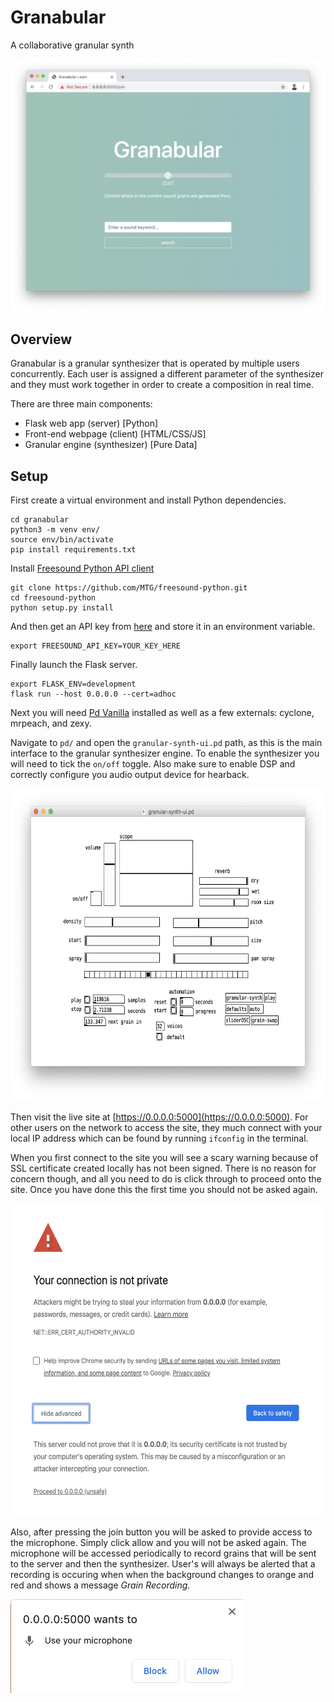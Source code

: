 # Granabular 
A collaborative granular synth

<img src="img/controller.png" >

## Overview

Granabular is a granular synthesizer that is operated by multiple 
users concurrently. Each user is assigned a different parameter of the
synthesizer and they must work together in order to create a composition 
in real time. 

There are three main components:
- Flask web app (server) [Python]
- Front-end webpage (client) [HTML/CSS/JS]
- Granular engine (synthesizer) [Pure Data]

## Setup

First create a virtual environment and install Python dependencies.
``` 
cd granabular
python3 -m venv env/
source env/bin/activate
pip install requirements.txt
```

Install [Freesound Python API client](https://github.com/MTG/freesound-python)
```
git clone https://github.com/MTG/freesound-python.git
cd freesound-python
python setup.py install
```

And then get an API key from [here](https://freesound.org/apiv2/apply/) 
and store it in an environment variable.
```
export FREESOUND_API_KEY=YOUR_KEY_HERE
```

Finally launch the Flask server.
```
export FLASK_ENV=development
flask run --host 0.0.0.0 --cert=adhoc
```

Next you will need [Pd Vanilla](https://puredata.info/downloads/pure-data) installed
as well as a few externals: cyclone, mrpeach, and zexy. 

Navigate to `pd/` and open the `granular-synth-ui.pd` path, as this is the main
interface to the granular synthesizer engine. To enable the synthesizer you will 
need to tick the `on/off` toggle. Also make sure to enable DSP and correctly configure
you audio output device for hearback. 

<img src="img/engine.png" height="500px">

Then visit the live site at [https://0.0.0.0:5000](https://0.0.0.0:5000).
For other users on the network to access the site, they much connect
with your local IP address which can be found by running `ifconfig` in the terminal.

When you first connect to the site you will see a scary warning because of SSL
certificate created locally has not been signed. There is no reason for concern though,
and all you need to do is click through to proceed onto the site. Once you have done
this the first time you should not be asked again. 

<img src="img/warning.png" height="500px">

Also, after pressing the join button you will be asked to provide access to the microphone.
Simply click allow and you will not be asked again. The microphone will be accessed periodically
to record grains that will be sent to the server and then the synthesizer. User's will always
be alerted that a recording is occuring when  when the background changes to orange and red
and shows a message *Grain Recording*. 

<img src="img/mic.png" height="150px">
